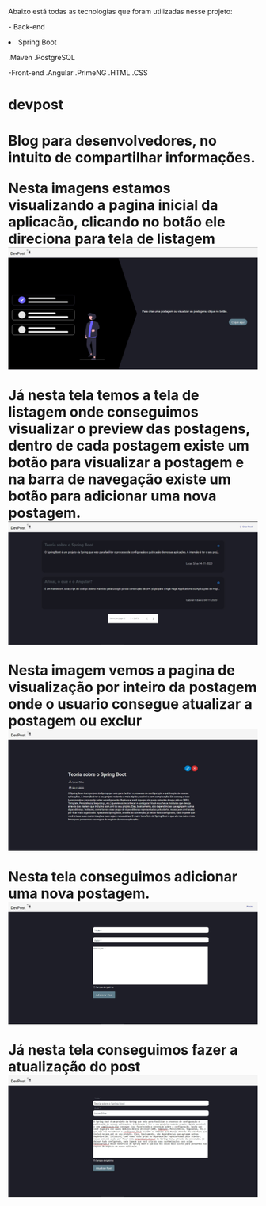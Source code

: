 <p>Abaixo está todas as tecnologias que foram utilizadas nesse projeto:</p>

<p>- Back-end</p>
<p><li>Spring Boot</p>
.Maven
.PostgreSQL

-Front-end
.Angular
.PrimeNG
.HTML
.CSS


<h1>devpost<h1>
<p>Blog para desenvolvedores, no intuito de compartilhar informações.</p>

Nesta imagens estamos visualizando a pagina inicial da aplicacão, clicando no botão ele direciona para tela de listagem
<img src=imagens_aplicacao/devpost-inicio.JPG />

Já nesta tela temos a tela de listagem onde conseguimos visualizar o preview das postagens, dentro de cada postagem existe um botão para visualizar a postagem e na barra de navegação existe um botão para adicionar uma nova postagem.
<img src=imagens_aplicacao/devpost-listagem.JPG />

Nesta imagem vemos a pagina de visualização por inteiro da postagem onde o usuario consegue atualizar a postagem ou exclur
<img src=imagens_aplicacao/devpost-visualizacao.JPG />

Nesta tela conseguimos adicionar uma nova postagem.
<img src=imagens_aplicacao/devpost-adciona.JPG />

Já nesta tela conseguimos fazer a atualização do post
<img src=imagens_aplicacao/devpost-atualizacao.JPG />





